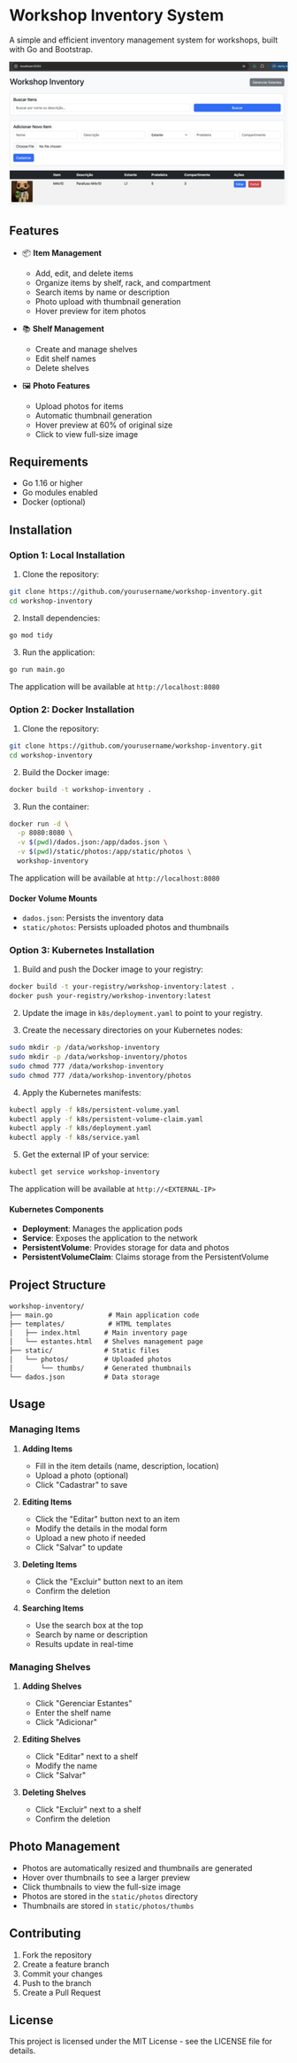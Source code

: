 # Workshop Inventory System

A simple and efficient inventory management system for workshops, built with Go and Bootstrap.

![Screenshot of the Workshop Inventory System](screenshot.png)

## Features

- 📦 **Item Management**
  - Add, edit, and delete items
  - Organize items by shelf, rack, and compartment
  - Search items by name or description
  - Photo upload with thumbnail generation
  - Hover preview for item photos

- 📚 **Shelf Management**
  - Create and manage shelves
  - Edit shelf names
  - Delete shelves

- 🖼️ **Photo Features**
  - Upload photos for items
  - Automatic thumbnail generation
  - Hover preview at 60% of original size
  - Click to view full-size image

## Requirements

- Go 1.16 or higher
- Go modules enabled
- Docker (optional)

## Installation

### Option 1: Local Installation

1. Clone the repository:
```bash
git clone https://github.com/yourusername/workshop-inventory.git
cd workshop-inventory
```

2. Install dependencies:
```bash
go mod tidy
```

3. Run the application:
```bash
go run main.go
```

The application will be available at `http://localhost:8080`

### Option 2: Docker Installation

1. Clone the repository:
```bash
git clone https://github.com/yourusername/workshop-inventory.git
cd workshop-inventory
```

2. Build the Docker image:
```bash
docker build -t workshop-inventory .
```

3. Run the container:
```bash
docker run -d \
  -p 8080:8080 \
  -v $(pwd)/dados.json:/app/dados.json \
  -v $(pwd)/static/photos:/app/static/photos \
  workshop-inventory
```

The application will be available at `http://localhost:8080`

#### Docker Volume Mounts
- `dados.json`: Persists the inventory data
- `static/photos`: Persists uploaded photos and thumbnails

### Option 3: Kubernetes Installation

1. Build and push the Docker image to your registry:
```bash
docker build -t your-registry/workshop-inventory:latest .
docker push your-registry/workshop-inventory:latest
```

2. Update the image in `k8s/deployment.yaml` to point to your registry.

3. Create the necessary directories on your Kubernetes nodes:
```bash
sudo mkdir -p /data/workshop-inventory
sudo mkdir -p /data/workshop-inventory/photos
sudo chmod 777 /data/workshop-inventory
sudo chmod 777 /data/workshop-inventory/photos
```

4. Apply the Kubernetes manifests:
```bash
kubectl apply -f k8s/persistent-volume.yaml
kubectl apply -f k8s/persistent-volume-claim.yaml
kubectl apply -f k8s/deployment.yaml
kubectl apply -f k8s/service.yaml
```

5. Get the external IP of your service:
```bash
kubectl get service workshop-inventory
```

The application will be available at `http://<EXTERNAL-IP>`

#### Kubernetes Components
- **Deployment**: Manages the application pods
- **Service**: Exposes the application to the network
- **PersistentVolume**: Provides storage for data and photos
- **PersistentVolumeClaim**: Claims storage from the PersistentVolume

## Project Structure

```
workshop-inventory/
├── main.go              # Main application code
├── templates/           # HTML templates
│   ├── index.html      # Main inventory page
│   └── estantes.html   # Shelves management page
├── static/             # Static files
│   └── photos/         # Uploaded photos
│       └── thumbs/     # Generated thumbnails
└── dados.json          # Data storage
```

## Usage

### Managing Items

1. **Adding Items**
   - Fill in the item details (name, description, location)
   - Upload a photo (optional)
   - Click "Cadastrar" to save

2. **Editing Items**
   - Click the "Editar" button next to an item
   - Modify the details in the modal form
   - Upload a new photo if needed
   - Click "Salvar" to update

3. **Deleting Items**
   - Click the "Excluir" button next to an item
   - Confirm the deletion

4. **Searching Items**
   - Use the search box at the top
   - Search by name or description
   - Results update in real-time

### Managing Shelves

1. **Adding Shelves**
   - Click "Gerenciar Estantes"
   - Enter the shelf name
   - Click "Adicionar"

2. **Editing Shelves**
   - Click "Editar" next to a shelf
   - Modify the name
   - Click "Salvar"

3. **Deleting Shelves**
   - Click "Excluir" next to a shelf
   - Confirm the deletion

## Photo Management

- Photos are automatically resized and thumbnails are generated
- Hover over thumbnails to see a larger preview
- Click thumbnails to view the full-size image
- Photos are stored in the `static/photos` directory
- Thumbnails are stored in `static/photos/thumbs`

## Contributing

1. Fork the repository
2. Create a feature branch
3. Commit your changes
4. Push to the branch
5. Create a Pull Request

## License

This project is licensed under the MIT License - see the LICENSE file for details. 